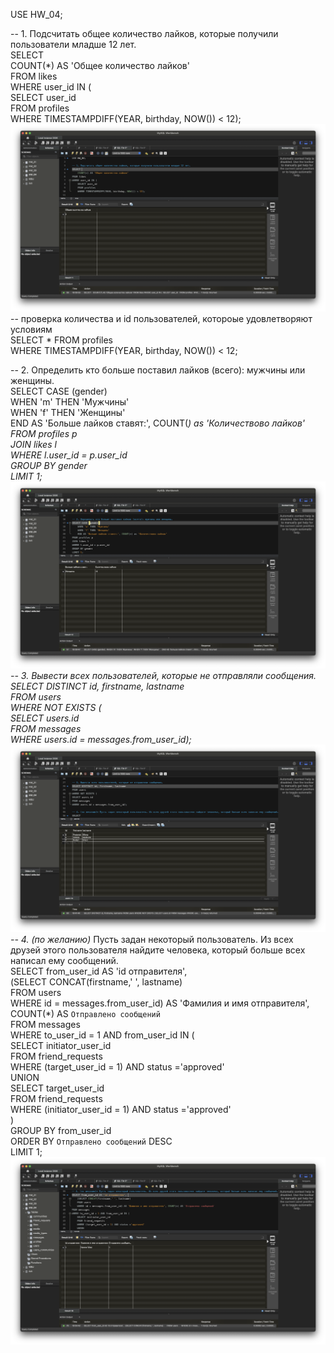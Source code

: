 USE HW_04;<br>

-- 1. Подсчитать общее количество лайков, которые получили пользователи младше 12 лет.<br>
SELECT <br>
	COUNT(*) AS 'Общее количество лайков'<br>
FROM likes<br>
WHERE user_id IN (<br>
	SELECT user_id <br>
	FROM profiles<br>
	WHERE TIMESTAMPDIFF(YEAR, birthday, NOW()) < 12);<br>
![task_1](img/task_1.png)
-- проверка количества и id пользователей, котороые удовлетворяют условиям<br>
SELECT * FROM profiles <br>
WHERE TIMESTAMPDIFF(YEAR, birthday, NOW()) < 12;<br>

-- 2. Определить кто больше поставил лайков (всего): мужчины или женщины.<br>
SELECT CASE (gender)<br>
	WHEN 'm' THEN 'Мужчины'<br>
	WHEN 'f' THEN 'Женщины'<br>
    END AS 'Больше лайков ставят:', COUNT(*) as 'Количествово лайков'<br>
FROM profiles p <br>
JOIN likes l <br>
WHERE l.user_id = p.user_id<br>
GROUP BY gender <br>
LIMIT 1;<br>
![task_2](img/task_2.png)    
-- 3. Вывести всех пользователей, которые не отправляли сообщения.<br>
SELECT DISTINCT id, firstname, lastname<br>
FROM users<br>
WHERE NOT EXISTS (<br>
SELECT users.id<br>
FROM messages<br>
WHERE users.id = messages.from_user_id);<br>
![task_3](img/task_3.png)
-- 4. (по желанию)* Пусть задан некоторый пользователь. Из всех друзей этого пользователя найдите человека, который больше всех написал ему сообщений.<br>
SELECT from_user_id AS 'id отправителя', <br>
	(SELECT CONCAT(firstname,' ', lastname) <br>
    FROM users <br>
    WHERE id = messages.from_user_id) AS 'Фамилия и имя отправителя', COUNT(*) AS `Отправлено сообщений`<br>
FROM messages <br>
WHERE to_user_id = 1 AND from_user_id IN (<br>
	SELECT initiator_user_id <br>
    FROM friend_requests <br>
    WHERE (target_user_id = 1) AND status ='approved'<br>
    UNION<br>
    SELECT target_user_id <br>
    FROM friend_requests <br>
    WHERE (initiator_user_id = 1) AND status ='approved' <br>
)<br>
GROUP BY from_user_id<br>
ORDER BY `Отправлено сообщений` DESC <br>
LIMIT 1;<br>
![task_4](img/task_4.png)